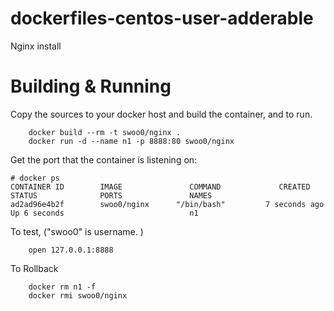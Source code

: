 # dockerfiles-centos-user-adderable
Nginx install

# Building & Running

Copy the sources to your docker host and build the container, and to run.
```
	docker build --rm -t swoo0/nginx .
	docker run -d --name n1 -p 8888:80 swoo0/nginx
```
Get the port that the container is listening on:

```
# docker ps
CONTAINER ID        IMAGE               COMMAND             CREATED             STATUS              PORTS               NAMES
ad2ad96e4b2f        swoo0/nginx      "/bin/bash"         7 seconds ago       Up 6 seconds                            n1
```

To test, ("swoo0" is username. )
```
	open 127.0.0.1:8888
```
To Rollback
```
    docker rm n1 -f
    docker rmi swoo0/nginx
```
